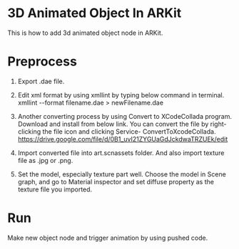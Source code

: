 # 3D Animated Object In ARKit
This is how to add 3d animated object node in ARKit.

# Preprocess
1. Export .dae file.

2. Edit xml format by using xmllint by typing below command in terminal.
xmllint --format filename.dae > newFilename.dae

3. Another converting process by using Convert to XCodeCollada program.
Download and install from below link. You can convert the file by  right-clicking the file icon and 
clicking Service- ConvertToXcodeCollada.
https://drive.google.com/file/d/0B1_uvI21ZYGUaGdJckdwaTRZUEk/edit

4. Import converted file into art.scnassets folder. And also import texture file as .jpg or .png.

5. Set the model, especially texture part well. 
Choose the model in Scene graph, and go to Material inspector and set diffuse property as the texture file you imported.

# Run
Make new object node and trigger animation by using pushed code.

